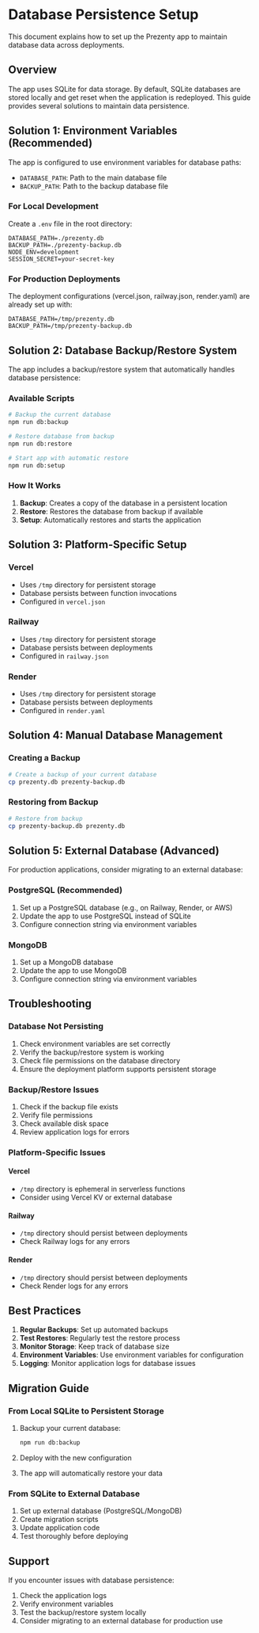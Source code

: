 # Database Persistence Setup

This document explains how to set up the Prezenty app to maintain database data across deployments.

## Overview

The app uses SQLite for data storage. By default, SQLite databases are stored locally and get reset when the application is redeployed. This guide provides several solutions to maintain data persistence.

## Solution 1: Environment Variables (Recommended)

The app is configured to use environment variables for database paths:

- `DATABASE_PATH`: Path to the main database file
- `BACKUP_PATH`: Path to the backup database file

### For Local Development

Create a `.env` file in the root directory:

```env
DATABASE_PATH=./prezenty.db
BACKUP_PATH=./prezenty-backup.db
NODE_ENV=development
SESSION_SECRET=your-secret-key
```

### For Production Deployments

The deployment configurations (vercel.json, railway.json, render.yaml) are already set up with:

```env
DATABASE_PATH=/tmp/prezenty.db
BACKUP_PATH=/tmp/prezenty-backup.db
```

## Solution 2: Database Backup/Restore System

The app includes a backup/restore system that automatically handles database persistence:

### Available Scripts

```bash
# Backup the current database
npm run db:backup

# Restore database from backup
npm run db:restore

# Start app with automatic restore
npm run db:setup
```

### How It Works

1. **Backup**: Creates a copy of the database in a persistent location
2. **Restore**: Restores the database from backup if available
3. **Setup**: Automatically restores and starts the application

## Solution 3: Platform-Specific Setup

### Vercel

- Uses `/tmp` directory for persistent storage
- Database persists between function invocations
- Configured in `vercel.json`

### Railway

- Uses `/tmp` directory for persistent storage
- Database persists between deployments
- Configured in `railway.json`

### Render

- Uses `/tmp` directory for persistent storage
- Database persists between deployments
- Configured in `render.yaml`

## Solution 4: Manual Database Management

### Creating a Backup

```bash
# Create a backup of your current database
cp prezenty.db prezenty-backup.db
```

### Restoring from Backup

```bash
# Restore from backup
cp prezenty-backup.db prezenty.db
```

## Solution 5: External Database (Advanced)

For production applications, consider migrating to an external database:

### PostgreSQL (Recommended)

1. Set up a PostgreSQL database (e.g., on Railway, Render, or AWS)
2. Update the app to use PostgreSQL instead of SQLite
3. Configure connection string via environment variables

### MongoDB

1. Set up a MongoDB database
2. Update the app to use MongoDB
3. Configure connection string via environment variables

## Troubleshooting

### Database Not Persisting

1. Check environment variables are set correctly
2. Verify the backup/restore system is working
3. Check file permissions on the database directory
4. Ensure the deployment platform supports persistent storage

### Backup/Restore Issues

1. Check if the backup file exists
2. Verify file permissions
3. Check available disk space
4. Review application logs for errors

### Platform-Specific Issues

#### Vercel
- `/tmp` directory is ephemeral in serverless functions
- Consider using Vercel KV or external database

#### Railway
- `/tmp` directory should persist between deployments
- Check Railway logs for any errors

#### Render
- `/tmp` directory should persist between deployments
- Check Render logs for any errors

## Best Practices

1. **Regular Backups**: Set up automated backups
2. **Test Restores**: Regularly test the restore process
3. **Monitor Storage**: Keep track of database size
4. **Environment Variables**: Use environment variables for configuration
5. **Logging**: Monitor application logs for database issues

## Migration Guide

### From Local SQLite to Persistent Storage

1. Backup your current database:
   ```bash
   npm run db:backup
   ```

2. Deploy with the new configuration

3. The app will automatically restore your data

### From SQLite to External Database

1. Set up external database (PostgreSQL/MongoDB)
2. Create migration scripts
3. Update application code
4. Test thoroughly before deploying

## Support

If you encounter issues with database persistence:

1. Check the application logs
2. Verify environment variables
3. Test the backup/restore system locally
4. Consider migrating to an external database for production use 